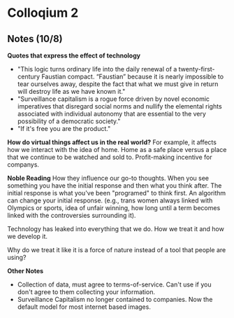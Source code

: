 # Colloqium 2

## Notes (10/8)

**Quotes that express the effect of technology**

* "This logic turns ordinary life into the daily renewal of a twenty-first-century Faustian compact. “Faustian” because it is nearly impossible to tear ourselves away, despite the fact that what we must give in return will destroy life as we have known it."
* "Surveillance capitalism is a rogue force driven by novel economic imperatives that disregard social norms and nullify the elemental rights associated with individual autonomy that are essential to the very possibility of a democratic society."
* "If it's free you are the product."

**How do virtual things affect us in the real world?**
For example, it affects how we interact with the idea of home. Home as a safe place versus a place that we continue to be watched and sold to. Profit-making incentive for companys.

**Noble Reading** 
How they influence our go-to thoughts. When you see something you have the initial response and then what you think after. The initial response is what you've been "programed" to think first. An algorithm can change your initial response. (e.g., trans women always linked with Olympics or sports, idea of unfair winning, how long until a term becomes linked with the controversies surrounding it).

Technology has leaked into everything that we do. How we treat it and how we develop it. 

Why do we treat it like it is a force of nature instead of a tool that people are using?

**Other Notes**
* Collection of data, must agree to terms-of-service. Can't use if you don't agree to them collecting your information.
* Surveillance Capitalism no longer contained to companies. Now the default model for most internet based images.
